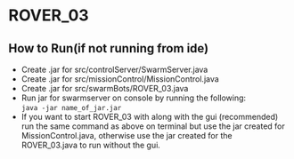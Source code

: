 # ROVER_03

## How to Run(if not running from ide)

- Create .jar for src/controlServer/SwarmServer.java
- Create .jar for src/missionControl/MissionControl.java
- Create .jar for src/swarmBots/ROVER_03.java
- Run jar for swarmserver on console by running the following:<br>
	<code>java -jar name_of_jar.jar</code>
- If you want to start ROVER_03 with along with the gui (recommended) run the same command as above on terminal but use the jar created for MissionControl.java, otherwise use the jar created for the ROVER_03.java to run without the gui.
